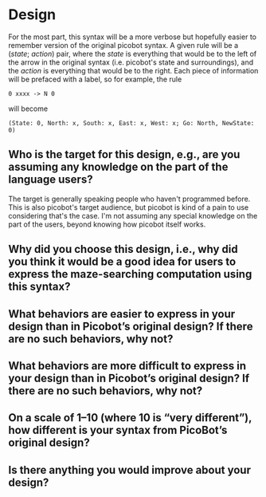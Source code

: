 # Design

For the most part, this syntax will be a more verbose but hopefully easier to remember version of the original picobot syntax. A given rule will be a (_state_; _action_) pair, where the _state_ is everything that would be to the left of the arrow in the original syntax (i.e. picobot's state and surroundings), and the _action_ is everything that would be to the right. Each piece of information will be prefaced with a label, so for example, the rule
```
0 xxxx -> N 0
```
will become

```
(State: 0, North: x, South: x, East: x, West: x; Go: North, NewState: 0)
```

## Who is the target for this design, e.g., are you assuming any knowledge on the part of the language users?
The target is generally speaking people who haven't programmed before. This is also picobot's target audience, but picobot is kind of a pain to use considering that's the case. I'm not assuming any special knowledge on the part of the users, beyond knowing how picobot itself works.

## Why did you choose this design, i.e., why did you think it would be a good idea for users to express the maze-searching computation using this syntax?

## What behaviors are easier to express in your design than in Picobot’s original design?  If there are no such behaviors, why not?

## What behaviors are more difficult to express in your design than in Picobot’s original design? If there are no such behaviors, why not?

## On a scale of 1–10 (where 10 is “very different”), how different is your syntax from PicoBot’s original design?

## Is there anything you would improve about your design?
